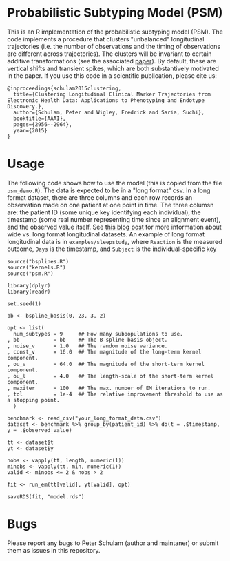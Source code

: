 # Probabilistic Subtyping Model (PSM)

This is an R implementation of the probabilistic subtyping model (PSM). The code implements a procedure that clusters "unbalanced" longitudinal trajectories (i.e. the number of observations and the timing of observations are different across trajectories). The clusters will be invariant to certain additive transformations (see the associated [paper](http://pschulam.com/papers/schulam+wigley+saria_aaai_2015.pdf)). By default, these are vertical shifts and transient spikes, which are both substantively motivated in the paper. If you use this code in a scientific publication, please cite us:

```
@inproceedings{schulam2015clustering,
  title={Clustering Longitudinal Clinical Marker Trajectories from Electronic Health Data: Applications to Phenotyping and Endotype Discovery.},
  author={Schulam, Peter and Wigley, Fredrick and Saria, Suchi},
  booktitle={AAAI},
  pages={2956--2964},
  year={2015}
}
```

# Usage

The following code shows how to use the model (this is copied from the file `psm_demo.R`). The data is expected to be in a "long format" csv. In a long format dataset, there are three columns and each row records an observation made on one patient at one point in time. The three columsn are: the patient ID (some unique key identifying each individual), the timestamp (some real number representing time since an alignment event), and the observed value itself. See [this blog post](http://www.r-bloggers.com/managing-longitudinal-data-conversion-between-the-wide-and-the-long/) for more information about wide vs. long format longitudinal datasets. An example of long format longitudinal data is in `examples/sleepstudy`, where `Reaction` is the measured outcome, `Days` is the timestamp, and `Subject` is the individual-specific key

```{r}
source("bsplines.R")
source("kernels.R")
source("psm.R")

library(dplyr)
library(readr)

set.seed(1)

bb <- bspline_basis(0, 23, 3, 2)

opt <- list(
  num_subtypes = 9     ## How many subpopulations to use.
, bb           = bb    ## The B-spline basis object.
, noise_v      = 1.0   ## The random noise variance.
, const_v      = 16.0  ## The magnitude of the long-term kernel component.
, ou_v         = 64.0  ## The magnitude of the short-term kernel component.
, ou_l         = 4.0   ## The length-scale of the short-term kernel component.
, maxiter      = 100   ## The max. number of EM iterations to run.
, tol          = 1e-4  ## The relative improvement threshold to use as a stopping point.
  )

benchmark <- read_csv("your_long_format_data.csv")
dataset <- benchmark %>% group_by(patient_id) %>% do(t = .$timestamp, y = .$observed_value)

tt <- dataset$t
yt <- dataset$y

nobs <- vapply(tt, length, numeric(1))
minobs <- vapply(tt, min, numeric(1))
valid <- minobs <= 2 & nobs > 2

fit <- run_em(tt[valid], yt[valid], opt)

saveRDS(fit, "model.rds")
```

# Bugs

Please report any bugs to Peter Schulam (author and maintaner) or submit them as issues in this repository.
